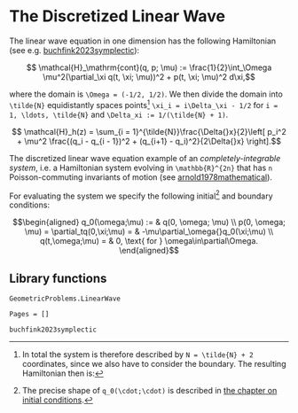 # The Discretized Linear Wave 

The linear wave equation in one dimension has the following Hamiltonian (see e.g. [buchfink2023symplectic](@cite)): 

```math
    \mathcal{H}_\mathrm{cont}(q, p; \mu) := \frac{1}{2}\int_\Omega \mu^2(\partial_\xi q(t, \xi; \mu))^2 + p(t, \xi; \mu)^2 d\xi,
```
where the domain is ``\Omega = (-1/2, 1/2)``. We then divide the domain into ``\tilde{N}`` equidistantly spaces points[^1] ``\xi_i = i\Delta_\xi - 1/2`` for ``i = 1, \ldots, \tilde{N}`` and ``\Delta_xi := 1/(\tilde{N} + 1)``.

[^1]: In total the system is therefore described by ``N = \tilde{N} + 2`` coordinates, since we also have to consider the boundary. The resulting Hamiltonian then is:

```math
    \mathcal{H}_h(z) = \sum_{i = 1}^{\tilde{N}}\frac{\Delta{}x}{2}\left[ p_i^2 + \mu^2 \frac{(q_i - q_{i - 1})^2 + (q_{i+1} - q_i)^2}{2\Delta{}x} \right].
```

The discretized linear wave equation example of an *completely-integrable system*, i.e. a Hamiltonian system evolving in ``\mathbb{R}^{2n}`` that has ``n`` Poisson-commuting invariants of motion (see [arnold1978mathematical](@cite)). 

For evaluating the system we specify the following initial[^2] and boundary conditions: 

```math
\begin{aligned}
	q_0(\omega;\mu) := & q(0, \omega; \mu) \\ 
	p(0, \omega; \mu) = \partial_tq(0,\xi;\mu) = & -\mu\partial_\omega{}q_0(\xi;\mu) \\
	q(t,\omega;\mu) = & 0, \text{ for } \omega\in\partial\Omega.
\end{aligned}
```

[^2]: The precise shape of ``q_0(\cdot;\cdot)`` is described in [the chapter on initial conditions](initial_condition.md).



## Library functions

```@docs
GeometricProblems.LinearWave
```

```@bibliography
Pages = []
 
buchfink2023symplectic
```